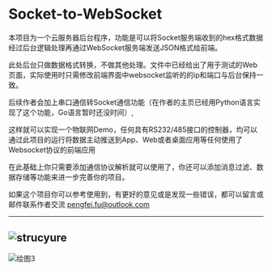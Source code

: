 # Socket-to-WebSocket

本项目为一个云服务器后台程序，功能是可以将Socket服务端收到的hex格式数据经过后台逻辑处理再通过WebSocket服务端发送JSON格式给前端。

此处后台只做数据格式转换，不做其他处理。文件中已经给出了用于测试的Web页面，实际使用时只需修改前端界面中websocket监听的的ip和端口与后台保持一致。


后续作者会加上串口通信转Socket通信功能（在作者的主页已经用Python语言实现了这个功能，Go语言暂时还没时间）,

这样就可以实现一个物联网Demo，任何具有RS232/485接口的控制器，均可以通过此项目的运行将数据主动推送到App、Web或者桌面应用等任何使用了Websocket协议的前端应用


在此基础上你只需要添加通信协议解析就可以使用了，你还可以添加消息过滤、数据存储等功能来进一步完善你的项目。

如果这个项目你可以参考使用到，有更好的意见或是发现一些错误，都可以留言或邮件联系作者交流 pengfei.fu@outlook.com

-------------------------------------------------------------------------------------------------------------------
![strucyure](https://user-images.githubusercontent.com/49359900/124684592-14fd3800-df02-11eb-85b5-1319f782e406.png)
-------------------------------------------------------------------------------------------------------------------
![绘图3](https://user-images.githubusercontent.com/49359900/124928355-1cbbfa00-e032-11eb-9596-e4a60edaee9e.png)

